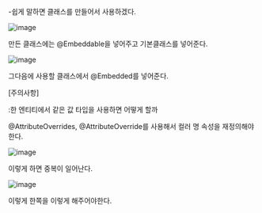 -쉽게 말하면 클래스를 만들어서 사용하겠다.

![image](https://user-images.githubusercontent.com/108928206/192205674-319f9819-d7aa-482f-b418-3bcb9645a233.png)

만든 클래스에는 @Embeddable을 넣어주고 기본클래스를 넣어준다.

![image](https://user-images.githubusercontent.com/108928206/192205773-8aefa8b1-4d0a-41bc-9e93-9eafe252378c.png)

그다음에 사용할 클래스에서 @Embedded를 넣어준다.

[주의사항]

:한 엔티티에서 같은 값 타입을 사용하면 어떻게 할까

@AttributeOverrides, @AttributeOverride를 사용해서 컬러 명 속성을 재정의해야한다.

![image](https://user-images.githubusercontent.com/108928206/192205941-5bf2803a-8a17-4dde-9ae4-87914a04d12d.png)

이렇게 하면 중복이 일어난다.

![image](https://user-images.githubusercontent.com/108928206/192206254-70b94697-1467-4a4c-9cd3-f1b2f0d40abe.png)

이렇게 한쪽을 이렇게 해주어야한다.

